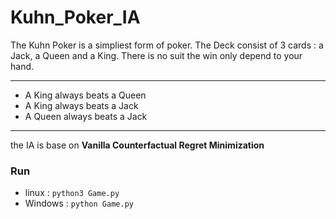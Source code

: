 # Kuhn_Poker_IA

The Kuhn Poker is a simpliest form of poker. The Deck consist of 3 cards : a Jack, a Queen and a King. There is no suit the win only depend to your hand.

---

- A King always beats a Queen
-  A King always beats a Jack
- A Queen always beats a Jack

---

the IA is base on **Vanilla Counterfactual Regret Minimization**

### Run

- linux   : `python3 Game.py`
- Windows : `python Game.py`